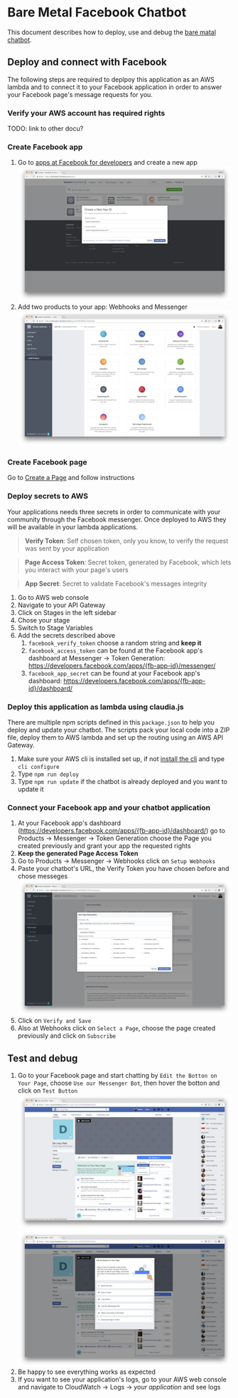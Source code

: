 # Bare Metal Facebook Chatbot

This document describes how to deploy, use and debug the [bare matal chatbot](../bare-metal_bot).

## Deploy and connect with Facebook

The following steps are required to deplpoy this application as an AWS lambda and to connect it to your Facebook application in order to answer your Facebook page's message requests for you.

### Verify your AWS account has required rights

TODO: link to other docu?

### Create Facebook app

1. Go to [apps at Facebook for developers](https://developers.facebook.com/apps/) and create a new app
![Create a new Facebook app](./new_app.png)
2. Add two products to your app: Webhooks and Messenger
![Add products to your app](./add_products.png)

### Create Facebook page

Go to [Create a Page](https://www.facebook.com/pages/create) and follow instructions

### Deploy secrets to AWS

Your applications needs three secrets in order to communicate with your community through the Facebook messenger. Once deployed to AWS they will be available in your lambda applications.

> **Verify Token**: Self chosen token, only you know, to verify the request was sent by your application

> **Page Access Token**: Secret token, generated by Facebook, which lets you interact with your page's users

> **App Secret**: Secret to validate Facebook's messages integrity

1. Go to AWS web console
2. Navigate to your API Gateway
3. Click on Stages in the left sidebar
4. Chose your stage
5. Switch to Stage Variables
6. Add the secrets described above
    1. `facebook_verify_token` choose a random string and **keep it**
    2. `facebook_access_token` can be found at the Facebook app's dashboard at Messenger -> Token Generation: https://developers.facebook.com/apps/{fb-app-id}/messenger/
    3. `facebook_app_secret` can be found at your Facebook app's dashboard: https://developers.facebook.com/apps/{fb-app-id}/dashboard/

### Deploy this application as lambda using claudia.js

There are multiple npm scripts defined in this `package.json` to help you deploy and update your chatbot. The scripts pack your local code into a ZIP file, deploy them to AWS lambda and set up the routing using an AWS API Gateway.

1. Make sure your AWS cli is installed set up, if not [install the cli](https://aws.amazon.com/de/cli/) and type `cli configure`
2. Type `npm run deploy`
3. Type `npm run update` if the chatbot is already deployed and you want to update it

### Connect your Facebook app and your chatbot application

1. At your Facebook app's dashboard (https://developers.facebook.com/apps/{fb-app-id}/dashboard/) go to Products -> Messenger -> Token Generation choose the Page you created previously and grant your app the requested rights
2. **Keep the generated Page Access Token**
3. Go to Products -> Messenger -> Webhooks click on `Setup Webhooks`
4. Paste your chatbot's URL, the Verify Token you have chosen before and chose messeges 
![Add app webhook](./setup_webhook.png)
5. Click on `Verify and Save`
6. Also at Webhooks click on `Select a Page`, choose the page created previously and click on `Subscribe`

## Test and debug

1. Go to your Facebook page and start chatting by `Edit the Botton on Your Page`, choose `Use our Messenger Bot`, then hover the botton and click on `Test Button`
![Edit the botton](./edit_button.png)
![Use your bot](./use_bot.png)
2. Be happy to see everything works as expected
3. If you want to see your application's logs, go to your AWS web console and navigate to CloudWatch -> Logs -> *your application* and see logs